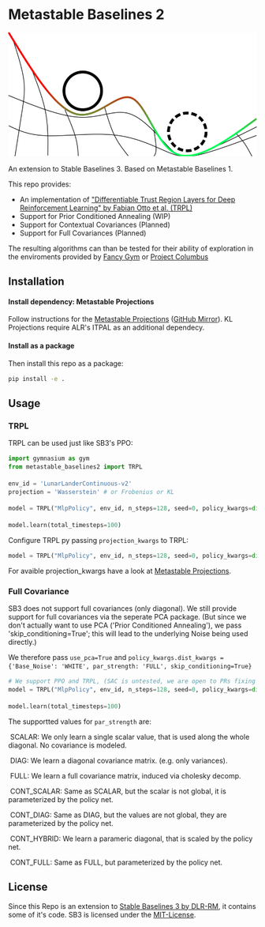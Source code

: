 # Metastable Baselines 2

<p align='center'>
  <img src='./icon.svg'>
</p>

An extension to Stable Baselines 3. Based on Metastable Baselines 1.

This repo provides:

- An implementation of ["Differentiable Trust Region Layers for Deep Reinforcement Learning" by Fabian Otto et al. (TRPL)](https://arxiv.org/abs/2101.09207)
- Support for Prior Conditioned Annealing (WIP)
- Support for Contextual Covariances (Planned)
- Support for Full Covariances (Planned)

The resulting algorithms can than be tested for their ability of exploration in the enviroments provided by [Fancy Gym](https://github.com/ALRhub/fancy_gym) or [Project Columbus](https://git.dominik-roth.eu/dodox/Columbus)

## Installation

#### Install dependency: Metastable Projections

Follow instructions for the [Metastable Projections](https://git.dominik-roth.eu/dodox/metastable-projections) ([GitHub Mirror](https://github.com/D-o-d-o-x/metastable-projections)).
KL Projections require ALR's ITPAL as an additional dependecy.

#### Install as a package

Then install this repo as a package:

```bash
pip install -e .
```

## Usage

### TRPL

TRPL can be used just like SB3's PPO:

```python
import gymnasium as gym
from metastable_baselines2 import TRPL

env_id = 'LunarLanderContinuous-v2'
projection = 'Wasserstein' # or Frobenius or KL

model = TRPL("MlpPolicy", env_id, n_steps=128, seed=0, policy_kwargs=dict(net_arch=[16]), projection_class=projection, verbose=1)

model.learn(total_timesteps=100)
```

Configure TRPL py passing `projection_kwargs` to TRPL:

```python
model = TRPL("MlpPolicy", env_id, n_steps=128, seed=0, policy_kwargs=dict(net_arch=[16]), projection_class=projection, projection_kwargs={'mean_bound': mean_bound, 'cov_bound': cov_bound}, verbose=1)
```

For avaible projection_kwargs have a look at [Metastable Projections](https://git.dominik-roth.eu/dodox/metastable-projections).

### Full Covariance

SB3 does not support full covariances (only diagonal). We still provide support for full covariances via the seperate PCA package. (But since we don't actually want to use PCA ('Prior Conditioned Annealing'), we pass 'skip_conditioning=True'; this will lead to the underlying Noise being used directly.)

We therefore pass `use_pca=True` and `policy_kwargs.dist_kwargs = {'Base_Noise': 'WHITE', par_strength: 'FULL', skip_conditioning=True}`

```python
# We support PPO and TRPL, (SAC is untested, we are open to PRs fixing issues)
model = TRPL("MlpPolicy", env_id, n_steps=128, seed=0, policy_kwargs=dict(net_arch=[16], ), projection_class=projection, verbose=1)

model.learn(total_timesteps=100)
```

The supportted values for `par_strength` are:

​    SCALAR: We only learn a single scalar value, that is used along the whole diagonal. No covariance is modeled.

​    DIAG: We learn a diagonal covariance matrix. (e.g. only variances).

​    FULL: We learn a full covariance matrix, induced via cholesky decomp.

​    CONT_SCALAR: Same as SCALAR, but the scalar is not global, it is parameterized by the policy net.

​    CONT_DIAG: Same as DIAG, but the values are not global, they are parameterized by the policy net.

​    CONT_HYBRID: We learn a parameric diagonal, that is scaled by the policy net.

​    CONT_FULL: Same as FULL, but parameterized by the policy net.

## License

Since this Repo is an extension to [Stable Baselines 3 by DLR-RM](https://github.com/DLR-RM/stable-baselines3), it contains some of it's code. SB3 is licensed under the [MIT-License](https://github.com/DLR-RM/stable-baselines3/blob/master/LICENSE).
